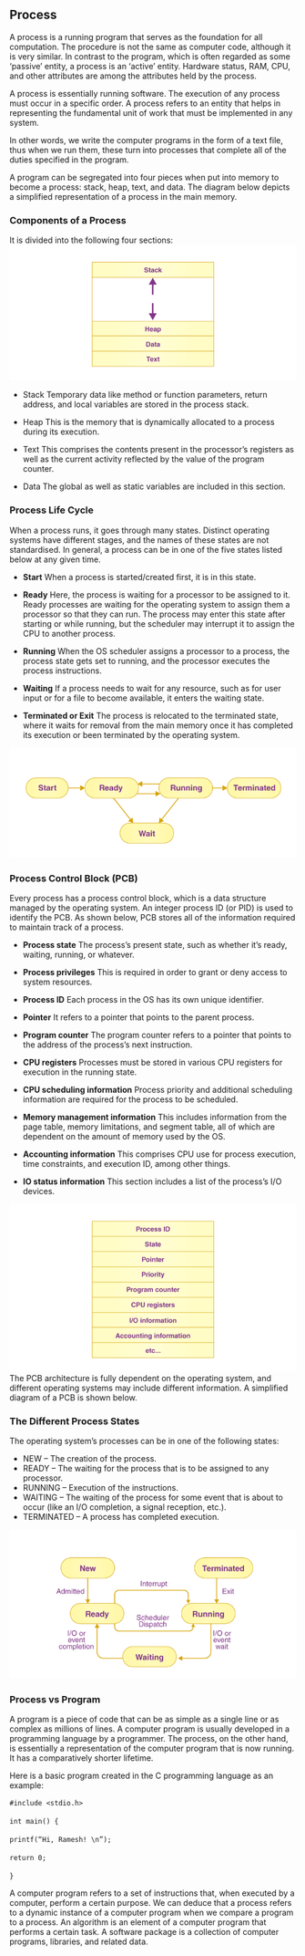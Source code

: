 ## Process
A process is a running program that serves as the foundation for all computation. The procedure is not the same as computer code, although it is very similar. In contrast to the program, which is often regarded as some ‘passive’ entity, a process is an ‘active’ entity. Hardware status, RAM, CPU, and other attributes are among the attributes held by the process.

A process is essentially running software. The execution of any process must occur in a specific order. A process refers to an entity that helps in representing the fundamental unit of work that must be implemented in any system.

In other words, we write the computer programs in the form of a text file, thus when we run them, these turn into processes that complete all of the duties specified in the program.

A program can be segregated into four pieces when put into memory to become a process: stack, heap, text, and data. The diagram below depicts a simplified representation of a process in the main memory.


### Components of a Process
It is divided into the following four sections:
 <img src="/images/process-in-operating-system.png"/>

- Stack
Temporary data like method or function parameters, return address, and local variables are stored in the process stack.

- Heap
This is the memory that is dynamically allocated to a process during its execution.

- Text
This comprises the contents present in the processor’s registers as well as the current activity reflected by the value of the program counter.

- Data
The global as well as static variables are included in this section.


### Process Life Cycle
When a process runs, it goes through many states. Distinct operating systems have different stages, and the names of these states are not standardised. In general, a process can be in one of the five states listed below at any given time.

- <b>Start</b>
When a process is started/created first, it is in this state.

- <b>Ready</b>
Here, the process is waiting for a processor to be assigned to it. Ready processes are waiting for the operating system to assign them a processor so that they can run. The process may enter this state after starting or while running, but the scheduler may interrupt it to assign the CPU to another process.

- <b>Running</b>
When the OS scheduler assigns a processor to a process, the process state gets set to running, and the processor executes the process instructions.

- <b>Waiting</b>
If a process needs to wait for any resource, such as for user input or for a file to become available, it enters the waiting state.

- <b>Terminated or Exit</b>
The process is relocated to the terminated state, where it waits for removal from the main memory once it has completed its execution or been terminated by the operating system.

 <img src="/images/process-in-operating-system1.png"/>

### Process Control Block (PCB)
Every process has a process control block, which is a data structure managed by the operating system. An integer process ID (or PID) is used to identify the PCB. As shown below, PCB stores all of the information required to maintain track of a process.

- <b>Process state</b>
The process’s present state, such as whether it’s ready, waiting, running, or whatever.

- <b>Process privileges</b>
This is required in order to grant or deny access to system resources.

- <b>Process ID</b>
Each process in the OS has its own unique identifier.

- <b>Pointer</b>
It refers to a pointer that points to the parent process.

- <b>Program counter</b>
The program counter refers to a pointer that points to the address of the process’s next instruction.

- <b>CPU registers</b>
Processes must be stored in various CPU registers for execution in the running state.

- <b>CPU scheduling information</b>
Process priority and additional scheduling information are required for the process to be scheduled.

- <b>Memory management information</b>
This includes information from the page table, memory limitations, and segment table, all of which are dependent on the amount of memory used by the OS.

- <b>Accounting information</b>
This comprises CPU use for process execution, time constraints, and execution ID, among other things.

- <b>IO status information</b>
This section includes a list of the process’s I/O devices.

 <img src="/images/process-in-operating-system2.png"/>
The PCB architecture is fully dependent on the operating system, and different operating systems may include different information. A simplified diagram of a PCB is shown below.



### The Different Process States
The operating system’s processes can be in one of the following states:

- NEW – The creation of the process.
- READY – The waiting for the process that is to be assigned to any processor.
- RUNNING – Execution of the instructions.
- WAITING – The waiting of the process for some event that is about to occur (like an I/O completion, a signal reception, etc.).
- TERMINATED – A process has completed execution.
 <img src="/images/process-in-operating-system3.png"/>

### Process vs Program
A program is a piece of code that can be as simple as a single line or as complex as millions of lines. A computer program is usually developed in a programming language by a programmer. The process, on the other hand, is essentially a representation of the computer program that is now running. It has a comparatively shorter lifetime.

Here is a basic program created in the C programming language as an example:

```
#include <stdio.h>

int main() {

printf(“Hi, Ramesh! \n”);

return 0;

}

```
A computer program refers to a set of instructions that, when executed by a computer, perform a certain purpose. We can deduce that a process refers to a dynamic instance of a computer program when we compare a program to a process. An algorithm is an element of a computer program that performs a certain task. A software package is a collection of computer programs, libraries, and related data.
